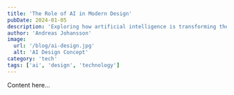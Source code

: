 ```yaml
---
title: 'The Role of AI in Modern Design'
pubDate: 2024-01-05
description: 'Exploring how artificial intelligence is transforming the design industry.'
author: 'Andreas Johansson'
image:
  url: '/blog/ai-design.jpg'
  alt: 'AI Design Concept'
category: 'tech'
tags: ['ai', 'design', 'technology']
---
```


Content here...
